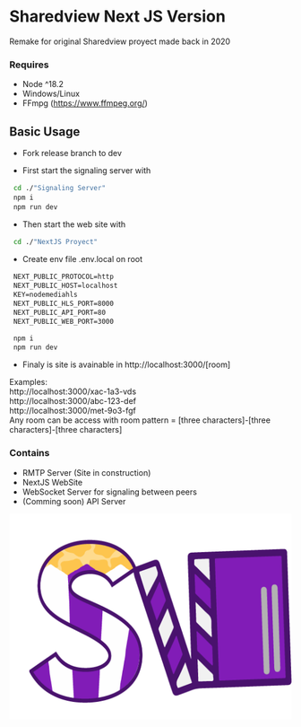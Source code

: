 # Sharedview Next JS Version

Remake for original Sharedview proyect made back in 2020 

### Requires
- Node ^18.2
- Windows/Linux 
- FFmpg (https://www.ffmpeg.org/)

## Basic Usage
- Fork release branch to dev 

- First start the signaling server with
``` bash
 cd ./"Signaling Server"
 npm i
 npm run dev
```
- Then start the web site with
``` bash
 cd ./"NextJS Proyect"
```

- Create env file .env.local on root
```
 NEXT_PUBLIC_PROTOCOL=http
 NEXT_PUBLIC_HOST=localhost
 KEY=nodemediahls
 NEXT_PUBLIC_HLS_PORT=8000
 NEXT_PUBLIC_API_PORT=80
 NEXT_PUBLIC_WEB_PORT=3000
```

``` bash 
 npm i
 npm run dev
```
- Finaly is site is avainable in http://localhost:3000/[room] 

Examples:    
http://localhost:3000/xac-1a3-vds   
http://localhost:3000/abc-123-def   
http://localhost:3000/met-9o3-fgf    
Any room can be access with room pattern = [three characters]-[three characters]-[three characters] 

### Contains
- RMTP Server (Site in construction)
- NextJS WebSite 
- WebSocket Server for signaling between peers
- (Comming soon) API Server

![Sharedview logo](https://raw.githubusercontent.com/juarezgonz02/sharedview_nextjs/main/NextJS%20Proyect/src/app/images/ICONO.png "Sharedview Logo")


